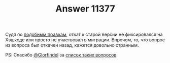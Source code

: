 ﻿---
title: "Answer 11377"
se.owner.user_id: 178988
se.owner.display_name: "Qwertiy"
se.owner.link: "https://ru.meta.stackoverflow.com/users/178988/qwertiy"
se.answer_id: 11377
se.question_id: 11376
se.post_type: answer
se.is_accepted: False
---
<p>Судя по <a href="//ru.stackoverflow.com/posts/222284/revisions">подобным правкам</a>, откат к старой версии не фиксировался на Хэшкоде или просто не участвовал в миграции. Впрочем, то, что вопрос из вопроса был откачен назад, кажется довольно странным.</p>
<p>PS: Спасибо <a href="https://ru.meta.stackoverflow.com/users/223536/glorfindel">@Glorfindel</a> за <a href="https://data.stackexchange.com/ru/query/1375979/questions-with-different-titles-than-their-revision-history-suggests" rel="nofollow noreferrer">список таких вопросов</a>.</p>
